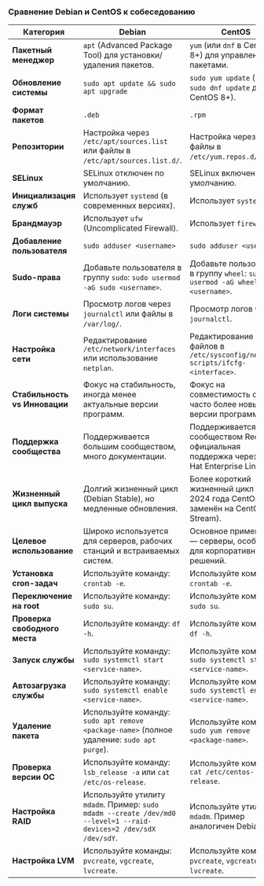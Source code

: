 ### **Сравнение Debian и CentOS к собеседованию**

| **Категория**                  | **Debian**                                                                                     | **CentOS**                                                                                      |
|--------------------------------|-----------------------------------------------------------------------------------------------|------------------------------------------------------------------------------------------------|
| **Пакетный менеджер**          | `apt` (Advanced Package Tool) для установки/удаления пакетов.                                 | `yum` (или `dnf` в CentOS 8+) для управления пакетами.                                          |
| **Обновление системы**         | `sudo apt update && sudo apt upgrade`                                                         | `sudo yum update` (или `sudo dnf update` для CentOS 8+).                                        |
| **Формат пакетов**             | `.deb`                                                                                        | `.rpm`                                                                                         |
| **Репозитории**                | Настройка через `/etc/apt/sources.list` или файлы в `/etc/apt/sources.list.d/`.               | Настройка через файлы в `/etc/yum.repos.d/`.                                                   |
| **SELinux**                    | SELinux отключен по умолчанию.                                                                | SELinux включен по умолчанию.                                                                  |
| **Инициализация служб**        | Использует `systemd` (в современных версиях).                                                 | Использует `systemd`.                                                                          |
| **Брандмауэр**                 | Использует `ufw` (Uncomplicated Firewall).                                                    | Использует `firewalld`.                                                                        |
| **Добавление пользователя**    | `sudo adduser <username>`                                                                     | `sudo adduser <username>`                                                                      |
| **Sudo-права**                 | Добавьте пользователя в группу `sudo`: `sudo usermod -aG sudo <username>`.                     | Добавьте пользователя в группу `wheel`: `sudo usermod -aG wheel <username>`.                   |
| **Логи системы**               | Просмотр логов через `journalctl` или файлы в `/var/log/`.                                    | Просмотр логов через `journalctl`.                                                            |
| **Настройка сети**             | Редактирование `/etc/network/interfaces` или использование `netplan`.                         | Редактирование файлов в `/etc/sysconfig/network-scripts/ifcfg-<interface>`.                   |
| **Стабильность vs Инновации**  | Фокус на стабильность, иногда менее актуальные версии программ.                               | Фокус на совместимость с RHEL, часто более новые версии программ.                              |
| **Поддержка сообщества**       | Поддерживается большим сообществом, много документации.                                       | Поддерживается сообществом Red Hat, официальная поддержка через Red Hat Enterprise Linux.      |
| **Жизненный цикл выпуска**     | Долгий жизненный цикл (Debian Stable), но медленные обновления.                              | Более короткий жизненный цикл (до 2024 года CentOS заменён на CentOS Stream).                  |
| **Целевое использование**      | Широко используется для серверов, рабочих станций и встраиваемых систем.                       | Основное применение — серверы, особенно для корпоративных решений.                             |
| **Установка cron-задач**       | Используйте команду: `crontab -e`.                                                            | Используйте команду: `crontab -e`.                                                             |
| **Переключение на root**       | Используйте команду: `sudo su`.                                                               | Используйте команду: `sudo su`.                                                                |
| **Проверка свободного места**  | Используйте команду: `df -h`.                                                                 | Используйте команду: `df -h`.                                                                  |
| **Запуск службы**              | Используйте команду: `sudo systemctl start <service-name>`.                                   | Используйте команду: `sudo systemctl start <service-name>`.                                    |
| **Автозагрузка службы**        | Используйте команду: `sudo systemctl enable <service-name>`.                                  | Используйте команду: `sudo systemctl enable <service-name>`.                                   |
| **Удаление пакета**            | Используйте команду: `sudo apt remove <package-name>` (полное удаление: `sudo apt purge`).   | Используйте команду: `sudo yum remove <package-name>`.                                         |
| **Проверка версии ОС**         | Используйте команду: `lsb_release -a` или `cat /etc/os-release`.                              | Используйте команду: `cat /etc/centos-release`.                                                |
| **Настройка RAID**             | Используйте утилиту `mdadm`. Пример: `sudo mdadm --create /dev/md0 --level=1 --raid-devices=2 /dev/sdX /dev/sdY`. | Используйте утилиту `mdadm`. Пример аналогичен Debian.                                         |
| **Настройка LVM**              | Используйте команды: `pvcreate`, `vgcreate`, `lvcreate`.                                      | Используйте команды: `pvcreate`, `vgcreate`, `lvcreate`.                                       |
